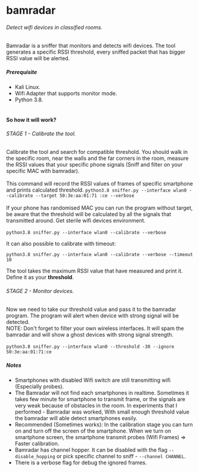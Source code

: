 # bamradar
######  Detect wifi devices in classified rooms.
Bamradar is a sniffer that monitors and detects 
wifi devices. The tool generates a specific RSSI threshold, 
every sniffed packet that has bigger RSSI value 
will be alerted.
<br>
##### Prerequisite
* Kali Linux.
* Wifi Adapter that supports monitor mode.
* Python 3.8.
<br><br>
#### So how it will work?
###### STAGE 1 - Calibrate the tool.
Calibrate the tool and search for compatible threshold. 
You should walk in the specific room, near the walls and the
far corners in the room, 
measure the RSSI values that your
specific phone signals (Sniff and filter on your specific MAC with bamradar).
<br><br> 
This command will record the RSSI values of 
frames of specific smartphone and prints 
calculated threshold.
`python3.8 sniffer.py --interface wlan0 --calibrate --target 50:3e:aa:01:71
:ce --verbose`
<br><br>
If your phone has randomised MAC you can run the 
program without target, be aware that the threshold
will be calculated by all the signals that transmitted
around. Get sterile wifi devices environment.<br><br>
`python3.8 sniffer.py --interface wlan0 --calibrate --verbose`

It can also possible to calibrate with timeout:

`python3.8 sniffer.py --interface wlan0 --calibrate --verbose --timeout 10`

The tool takes the maximum RSSI value that have measured and print it.
Define it as your **threshold**.
###### STAGE 2 - Monitor devices.
Now we need to take our threshold value and pass it to
the bamradar program. The program will alert when
device with strong signal will be detected.
<br>
NOTE: Don't forget to filter your own wireless interfaces.
It will spam the bamradar and will show a ghost devices
with strong signal strength. 
<br><br>
`python3.8 sniffer.py --interface wlan0 --threshold -30 --ignore 50:3e:aa:01:71:ce`
##### Notes
* Smartphones with disabled Wifi switch are still
transmitting wifi (Especially probes).
* The Bamradar will not find each smartphones in realtime.
Sometimes it takes few minute for smartphone to transmit
frame, or the signals are very weak because of obstacles
in the room. In experiments that I performed - Bamradar was worked,
With small enough threshold value the bamradar will
able detect smartphones easily.
* Recommended (Sometimes works): In the calibration stage you can turn on
and turn off the screen of the smartphone. When we
turn on smartphone screen, the smartphone transmit probes 
(Wifi Frames) => Faster calibration.
* Bamradar has channel hopper. It can be disabled
with the flag `--disable_hopping` or pick specific
channel to sniff - `--channel CHANNEL`.  
* There is a verbose flag for debug the ignored frames.
